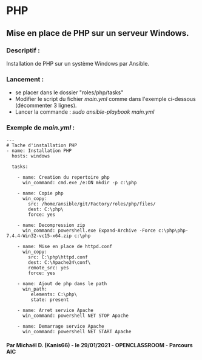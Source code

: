 # PHP
## Mise en place de PHP sur un serveur Windows.



### Descriptif :

Installation de PHP sur un système Windows par Ansible.



### Lancement :

- se placer dans le dossier "roles/php/tasks"
- Modifier le script du fichier *main.yml* comme dans l'exemple ci-dessous (décommenter 3 lignes).
- Lancer la commande :
	*sudo ansible-playbook main.yml*



### Exemple de *main.yml* : 

```
---
# Tache d'installation PHP
- name: Installation PHP
  hosts: windows

  tasks:

    - name: Creation du repertoire php
      win_command: cmd.exe /e:ON mkdir -p c:\php

    - name: Copie php
      win_copy:
        src: /home/ansible/git/Factory/roles/php/files/
        dest: C:\php\
        force: yes

    - name: Decompression zip
      win_command: powershell.exe Expand-Archive -Force c:\php\php-7.4.4-Win32-vc15-x64.zip c:\php

    - name: Mise en place de httpd.conf
      win_copy:
        src: C:\php\httpd.conf
        dest: C:\Apache24\conf\
        remote_src: yes
        force: yes
 
    - name: Ajout de php dans le path
      win_path:
         elements: C:\php\
         state: present

    - name: Arret service Apache
      win_command: powershell NET STOP Apache

    - name: Demarrage service Apache
      win_command: powershell NET START Apache

```


#### Par Michaël D. (Kanis66) - le 29/01/2021 - OPENCLASSROOM - Parcours AIC